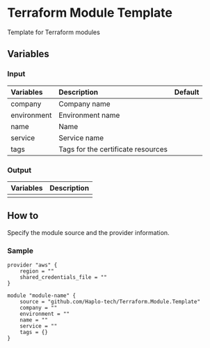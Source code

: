 # Terraform Module Template
Template for Terraform modules

## Variables
### Input
| Variables    | Description                        | Default |
|:-------------|:-----------------------------------|:--------|
| company      | Company name                       |         |
| environment  | Environment name                   |         |
| name         | Name                               |         |
| service      | Service name                       |         |
| tags         | Tags for the certificate resources |         |

### Output
| Variables         | Description               |
|:------------------|:--------------------------|
|  |  |

## How to
Specify the module source and the provider information.

### Sample
```
provider "aws" {
    region = ""
    shared_credentials_file = ""
}

module "module-name" {
    source = "github.com/Haplo-tech/Terraform.Module.Template"
    company = ""
    environment = ""
    name = ""
    service = ""
    tags = {}
}
```
